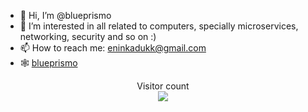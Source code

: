 - 👋 Hi, I’m @blueprismo
- 👀 I’m interested in all related to computers, specially microservices, networking, security and so on :)
- 📫 How to reach me: eninkadukk@gmail.com
- 🕸️ [blueprismo](https://blueprismo.com)


<p align="center"> 
  Visitor count<br>
  <!--<img src="https://profilecounter.glitch.me/count.svg"/>-->
  <img src="http://banana.blueprismo.com:3000/count.svg"/>
</p>

<!---
blueprismo/blueprismo is a ✨ special ✨ repository because its `README.md` (this file) appears on your GitHub profile.
You can click the Preview link to take a look at your changes.
--->
